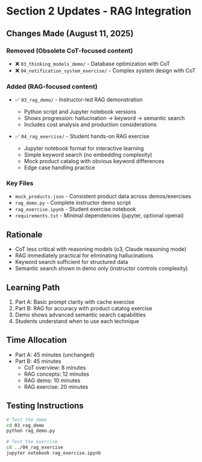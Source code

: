 # Section 2 Updates - RAG Integration

## Changes Made (August 11, 2025)

### Removed (Obsolete CoT-focused content)
- ❌ `03_thinking_models_demo/` - Database optimization with CoT
- ❌ `04_notification_system_exercise/` - Complex system design with CoT

### Added (RAG-focused content)
- ✅ `03_rag_demo/` - Instructor-led RAG demonstration
  - Python script and Jupyter notebook versions
  - Shows progression: hallucination → keyword → semantic search
  - Includes cost analysis and production considerations
  
- ✅ `04_rag_exercise/` - Student hands-on RAG exercise
  - Jupyter notebook format for interactive learning
  - Simple keyword search (no embedding complexity)
  - Mock product catalog with obvious keyword differences
  - Edge case handling practice

### Key Files
- `mock_products.json` - Consistent product data across demos/exercises
- `rag_demo.py` - Complete instructor demo script
- `rag_exercise.ipynb` - Student exercise notebook
- `requirements.txt` - Minimal dependencies (jupyter, optional openai)

## Rationale
- CoT less critical with reasoning models (o3, Claude reasoning mode)
- RAG immediately practical for eliminating hallucinations
- Keyword search sufficient for structured data
- Semantic search shown in demo only (instructor controls complexity)

## Learning Path
1. Part A: Basic prompt clarity with cache exercise
2. Part B: RAG for accuracy with product catalog exercise
3. Demo shows advanced semantic search capabilities
4. Students understand when to use each technique

## Time Allocation
- Part A: 45 minutes (unchanged)
- Part B: 45 minutes
  - CoT overview: 8 minutes
  - RAG concepts: 12 minutes
  - RAG demo: 10 minutes
  - RAG exercise: 20 minutes

## Testing Instructions
```bash
# Test the demo
cd 03_rag_demo
python rag_demo.py

# Test the exercise
cd ../04_rag_exercise
jupyter notebook rag_exercise.ipynb
```